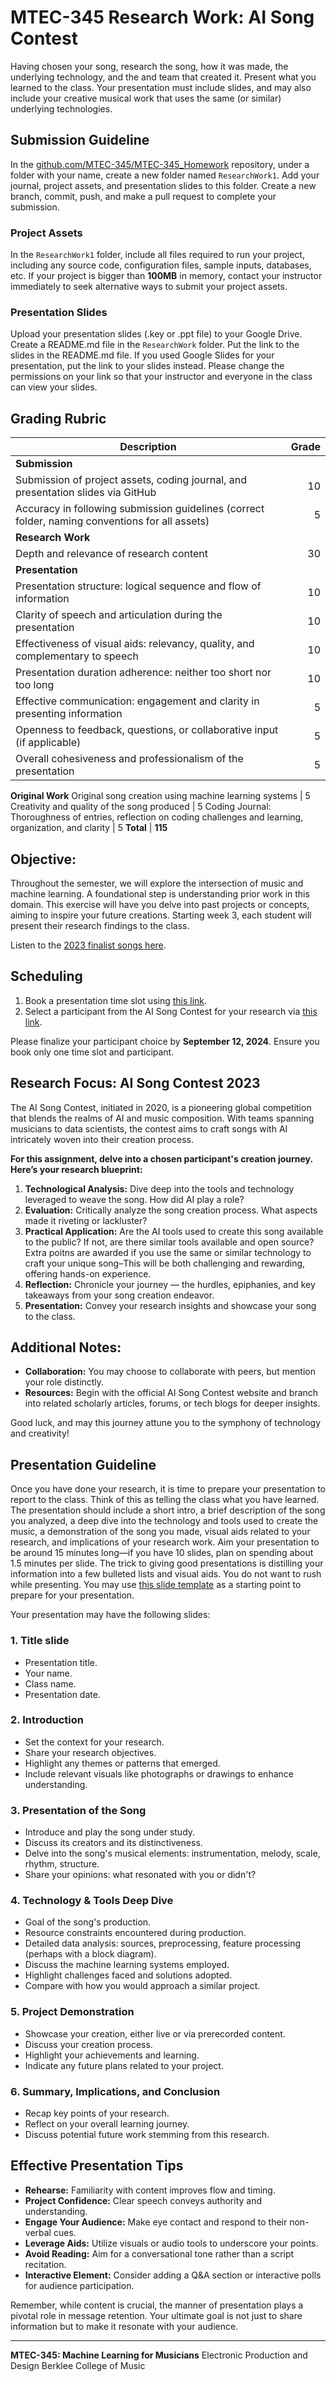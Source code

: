 # MTEC-345 Research Work: AI Song Contest

Having chosen your song, research the song, how it was made, the underlying technology, and the and team that created it. Present what you learned to the class. Your presentation must include slides, and may also include your creative musical work that uses the same (or similar) underlying technologies.

## Submission Guideline
In the [github.com/MTEC-345/MTEC-345_Homework](https://github.com/MTEC-345/MTEC-345_Homework_Spring2024) repository, under a folder with your name, create a new folder named `ResearchWork1`. Add your journal, project assets, and presentation slides to this folder. Create a new branch, commit, push, and make a pull request to complete your submission.

### Project Assets
In the `ResearchWork1` folder, include all files required to run your project, including any source code, configuration files, sample inputs, databases, etc. If your project is bigger than **100MB** in memory, contact your instructor immediately to seek alternative ways to submit your project assets.

### Presentation Slides
Upload your presentation slides (.key or .ppt file) to your Google Drive. Create a README.md file in the `ResearchWork` folder. Put the link to the slides in the README.md file. If you used Google Slides for your presentation, put the link to your slides instead. Please change the permissions on your link so that your instructor and everyone in the class can view your slides.

## Grading Rubric

Description|Grade
---|---:|
**Submission**|
Submission of project assets, coding journal, and presentation slides via GitHub | 10
Accuracy in following submission guidelines (correct folder, naming conventions for all assets) | 5
**Research Work**|
Depth and relevance of research content | 30
**Presentation**|
Presentation structure: logical sequence and flow of information | 10
Clarity of speech and articulation during the presentation | 10
Effectiveness of visual aids: relevancy, quality, and complementary to speech | 10
Presentation duration adherence: neither too short nor too long | 10
Effective communication: engagement and clarity in presenting information | 5
Openness to feedback, questions, or collaborative input (if applicable) | 5
Overall cohesiveness and professionalism of the presentation | 5
**Original Work**
Original song creation using machine learning systems | 5
Creativity and quality of the song produced | 5
Coding Journal: Thoroughness of entries, reflection on coding challenges and learning, organization, and clarity | 5
**Total** | **115**

## Objective:
Throughout the semester, we will explore the intersection of music and machine learning. A foundational step is understanding prior work in this domain. This exercise will have you delve into past projects or concepts, aiming to inspire your future creations. Starting week 3, each student will present their research findings to the class.

Listen to the [2023 finalist songs here](https://www.aisongcontest.com/the-2023-finalists).

## Scheduling
1. Book a presentation time slot using [this link](https://tallycal.com/p/1486340).
2. Select a participant from the AI Song Contest for your research via [this link](https://www.signupgenius.com/go/10C0B4FABAC2DA5F4C25-51107316-choose).

Please finalize your participant choice by **September 12, 2024**. Ensure you book only one time slot and participant.

## Research Focus: AI Song Contest 2023
The AI Song Contest, initiated in 2020, is a pioneering global competition that blends the realms of AI and music composition. With teams spanning musicians to data scientists, the contest aims to craft songs with AI intricately woven into their creation process.



**For this assignment, delve into a chosen participant's creation journey. Here’s your research blueprint:**

1. **Technological Analysis:** Dive deep into the tools and technology leveraged to weave the song. How did AI play a role?
2. **Evaluation:** Critically analyze the song creation process. What aspects made it riveting or lackluster?
3. **Practical Application:** Are the AI tools used to create this song available to the public? If not, are there similar tools available and open source? Extra poitns are awarded if you use the same or similar technology to craft your unique song–This will be both challenging and rewarding, offering hands-on experience.
4. **Reflection:** Chronicle your journey — the hurdles, epiphanies, and key takeaways from your song creation endeavor.
5. **Presentation:** Convey your research insights and showcase your song to the class.

## Additional Notes:
- **Collaboration:** You may choose to collaborate with peers, but mention your role distinctly.
- **Resources:** Begin with the official AI Song Contest website and branch into related scholarly articles, forums, or tech blogs for deeper insights.

Good luck, and may this journey attune you to the symphony of technology and creativity!

## Presentation Guideline
Once you have done your research, it is time to prepare your presentation to report to the class. Think of this as telling the class what you have learned. The presentation should include a short intro, a brief description of the song you analyzed, a deep dive into the technology and tools used to create the music, a demonstration of the song you made, visual aids related to your research, and implications of your research work. Aim your presentation to be around 15 minutes long—if you have 10 slides, plan on spending about 1.5 minutes per slide. The trick to giving good presentations is distilling your information into a few bulleted lists and visual aids. You do not want to rush while presenting. You may use [this slide template](./ResearchPresentation.key) as a starting point to prepare for your presentation.

Your presentation may have the following slides:

### 1. Title slide
* Presentation title.
* Your name.
* Class name.
* Presentation date.

### 2. Introduction
* Set the context for your research.
* Share your research objectives.
* Highlight any themes or patterns that emerged.
* Include relevant visuals like photographs or drawings to enhance understanding.

### 3. Presentation of the Song
* Introduce and play the song under study.
* Discuss its creators and its distinctiveness.
* Delve into the song's musical elements: instrumentation, melody, scale, rhythm, structure.
* Share your opinions: what resonated with you or didn't?

### 4. Technology & Tools Deep Dive
* Goal of the song's production.
* Resource constraints encountered during production.
* Detailed data analysis: sources, preprocessing, feature processing (perhaps with a block diagram).
* Discuss the machine learning systems employed.
* Highlight challenges faced and solutions adopted.
* Compare with how you would approach a similar project.

### 5. Project Demonstration
* Showcase your creation, either live or via prerecorded content.
* Discuss your creation process.
* Highlight your achievements and learning.
* Indicate any future plans related to your project.

### 6. Summary, Implications, and Conclusion
* Recap key points of your research.
* Reflect on your overall learning journey.
* Discuss potential future work stemming from this research.

## Effective Presentation Tips
* **Rehearse:** Familiarity with content improves flow and timing.
* **Project Confidence:** Clear speech conveys authority and understanding.
* **Engage Your Audience:** Make eye contact and respond to their non-verbal cues.
* **Leverage Aids:** Utilize visuals or audio tools to underscore your points.
* **Avoid Reading:** Aim for a conversational tone rather than a script recitation.
* **Interactive Element:** Consider adding a Q&A section or interactive polls for audience participation.

Remember, while content is crucial, the manner of presentation plays a pivotal role in message retention. Your ultimate goal is not just to share information but to make it resonate with your audience.

---
**MTEC-345: Machine Learning for Musicians**
Electronic Production and Design
Berklee College of Music